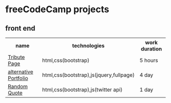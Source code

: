 # freeCodeCamp projects

<h2>front end</h2>
<table>
<tr>
 <th>name</th>
 <th>technologies</th>
 <th>work duration</th>
 </tr>
 <tr>
   <td><a href='http://s.codepen.io/beqa-bumbeishvili/debug/wMORJG'> Tribute Page</a></td>
    <td>html,css(bootstrap)</td>
   <td>5 hours</td>
 <tr>
 
 <tr>
   <td><a href="http://s.codepen.io/beqa-bumbeishvili/debug/bEJqop#Projects">alternative Portfolio</a></td>
   <td>html,css(bootstrap),js(jquery,fullpage)</td>
   <td>4 day</td>
 </tr>

 <tr>
   <td><a href="http://s.codepen.io/beqa-bumbeishvili/debug/qbeGVM">Random Quote</a></td>
   <td>html,css(bootstrap),js(twitter api)</td>
   <td>1 day</td>
 </tr>
</table>
